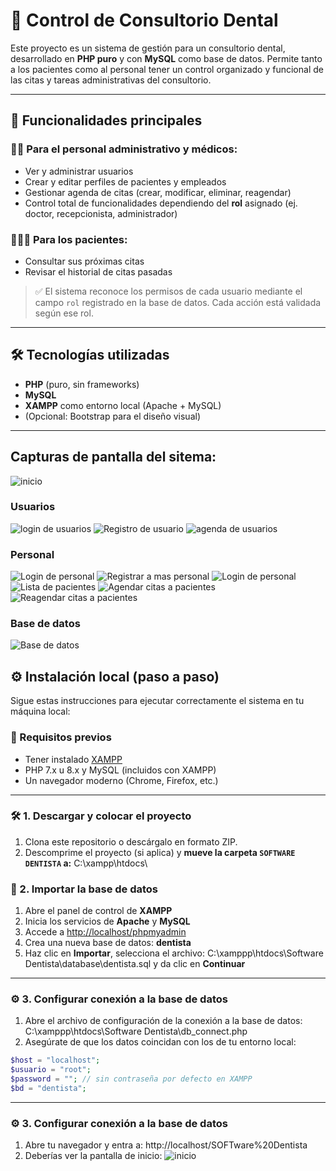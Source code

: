# 🦷 Control de Consultorio Dental

Este proyecto es un sistema de gestión para un consultorio dental, desarrollado en **PHP puro** y con **MySQL** como base de datos. Permite tanto a los pacientes como al personal tener un control organizado y funcional de las citas y tareas administrativas del consultorio.

---

## 🧾 Funcionalidades principales

### 👨‍⚕️ Para el personal administrativo y médicos:
- Ver y administrar usuarios
- Crear y editar perfiles de pacientes y empleados
- Gestionar agenda de citas (crear, modificar, eliminar, reagendar)
- Control total de funcionalidades dependiendo del **rol** asignado (ej. doctor, recepcionista, administrador)

### 🧑‍🤝‍🧑 Para los pacientes:
- Consultar sus próximas citas
- Revisar el historial de citas pasadas

> ✅ El sistema reconoce los permisos de cada usuario mediante el campo `rol` registrado en la base de datos. Cada acción está validada según ese rol.

---

## 🛠️ Tecnologías utilizadas

- **PHP** (puro, sin frameworks)
- **MySQL**
- **XAMPP** como entorno local (Apache + MySQL)
- (Opcional: Bootstrap para el diseño visual)

---

## Capturas de pantalla del sitema:
![inicio](./assets/ss/inicio.png)
### Usuarios
![login de usuarios](./assets/ss/loginUsarios.png)
![Registro de usuario](./assets/ss/registroUsuario.png)
![agenda de usuarios](./assets/ss/agendaUsuarios.png)

### Personal
![Login de personal](./assets/ss/loginPersonal.png)
![Registrar a mas personal](./assets/ss/resgistroPersonal.png)
![Login de personal](./assets/ss/dashboardPersonal.png)
![Lista de pacientes](./assets/ss/listaPacientes.png)
![Agendar citas a pacientes]( ./assets/ss/agendar.png)
![Reagendar citas a pacientes](./assets/ss/reagendar.png)

### Base de datos
![Base de  datos](./assets/ss/database.png)

## ⚙️ Instalación local (paso a paso)

Sigue estas instrucciones para ejecutar correctamente el sistema en tu máquina local:

### 🔧 Requisitos previos

- Tener instalado [XAMPP](https://www.apachefriends.org/es/index.html)
- PHP 7.x u 8.x y MySQL (incluidos con XAMPP)
- Un navegador moderno (Chrome, Firefox, etc.)

---

### 🛠️ 1. Descargar y colocar el proyecto

1. Clona este repositorio o descárgalo en formato ZIP.
2. Descomprime el proyecto (si aplica) y **mueve la carpeta `SOFTWARE DENTISTA` a:** C:\xampp\htdocs\

### 🧩 2. Importar la base de datos

1. Abre el panel de control de **XAMPP**
2. Inicia los servicios de **Apache** y **MySQL**
3. Accede a [http://localhost/phpmyadmin](http://localhost/phpmyadmin)
4. Crea una nueva base de datos: **dentista**
5. Haz clic en **Importar**, selecciona el archivo: C:\xamppp\htdocs\Software Dentista\database\dentista.sql
y da clic en **Continuar**

---

### ⚙️ 3. Configurar conexión a la base de datos

1. Abre el archivo de configuración de la conexión a la base de datos: C:\xamppp\htdocs\Software Dentista\db_connect.php
2. Asegúrate de que los datos coincidan con los de tu entorno local:

```php
$host = "localhost";
$usuario = "root";
$password = ""; // sin contraseña por defecto en XAMPP
$bd = "dentista";
```
---

### ⚙️ 3. Configurar conexión a la base de datos
1. Abre tu navegador y entra a: http://localhost/SOFTware%20Dentista
2. Deberías ver la pantalla de inicio: ![inicio](./assets/ss/inicio.png)

